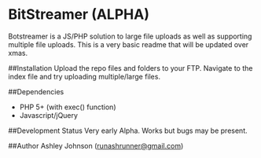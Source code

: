 # BitStreamer (ALPHA)
Botstreamer is a JS/PHP solution to large file uploads as well as supporting multiple file uploads.
This is a very basic readme that will be updated over xmas.

##Installation
Upload the repo files and folders to your FTP.
Navigate to the index file and try uploading multiple/large files.

##Dependencies
- PHP 5+ (with exec() function)
- Javascript/jQuery

##Development Status
Very early Alpha. Works but bugs may be present.

##Author
Ashley Johnson (runashrunner@gmail.com)


